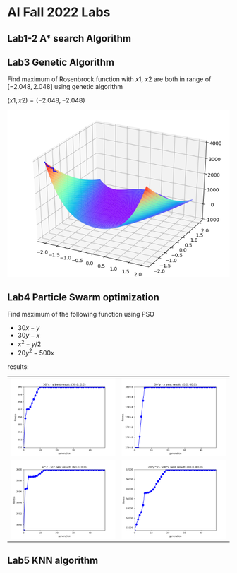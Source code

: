 # AI Fall 2022 Labs

## Lab1-2 A\* search Algorithm

## Lab3 Genetic Algorithm

Find maximum of Rosenbrock function with $x1$, $x2$ are both in range of $[-2.048, 2.048]$ using genetic algorithm

$(x1, x2) = (-2.048, -2.048)$

![Rosenbrock](./figures/Rosenbrock.png)

## Lab4 Particle Swarm optimization

Find maximum of the following function using PSO

- $30x - y$
- $30y - x$
- $x^2 - y/2$
- $20y^2 - 500x$

results:

<table>
    <tr>
        <td><img src=./figures/pso_0.png border=0></td>
        <td><img src=./figures/pso_1.png border=0></td>
    </tr>
    <tr>
        <td><img src=./figures/pso_2.png border=0></td>
        <td><img src=./figures/pso_3.png border=0></td>
    </tr>
</table>

## Lab5 KNN algorithm